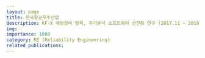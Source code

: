```yaml
---
layout: page
title: 한국항공우주산업
description: KF-X 예방정비 항목, 주기분석 소프트웨어 선진화 연구 (2017.11 ~ 2019.08)
img: 
importance: 1000
category: RE (Reliability Engineering)
related_publications:
---
```


